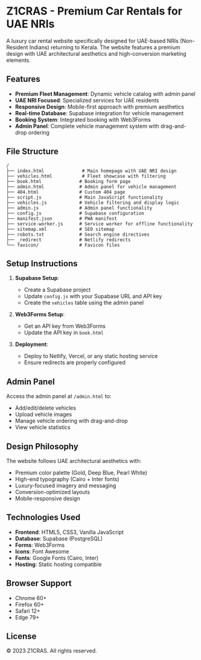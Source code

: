 # Z1CRAS - Premium Car Rentals for UAE NRIs

A luxury car rental website specifically designed for UAE-based NRIs (Non-Resident Indians) returning to Kerala. The website features a premium design with UAE architectural aesthetics and high-conversion marketing elements.

## Features

- **Premium Fleet Management**: Dynamic vehicle catalog with admin panel
- **UAE NRI Focused**: Specialized services for UAE residents
- **Responsive Design**: Mobile-first approach with premium aesthetics
- **Real-time Database**: Supabase integration for vehicle management
- **Booking System**: Integrated booking with Web3Forms
- **Admin Panel**: Complete vehicle management system with drag-and-drop ordering

## File Structure

```
/
├── index.html              # Main homepage with UAE NRI design
├── vehicles.html           # Fleet showcase with filtering
├── book.html              # Booking form page
├── admin.html             # Admin panel for vehicle management
├── 404.html               # Custom 404 page
├── script.js              # Main JavaScript functionality
├── vehicles.js            # Vehicle filtering and display logic
├── admin.js               # Admin panel functionality
├── config.js              # Supabase configuration
├── manifest.json          # PWA manifest
├── service-worker.js      # Service worker for offline functionality
├── sitemap.xml            # SEO sitemap
├── robots.txt             # Search engine directives
├── _redirect              # Netlify redirects
└── favicon/               # Favicon files
```

## Setup Instructions

1. **Supabase Setup**:
   - Create a Supabase project
   - Update `config.js` with your Supabase URL and API key
   - Create the `vehicles` table using the admin panel

2. **Web3Forms Setup**:
   - Get an API key from Web3Forms
   - Update the API key in `book.html`

3. **Deployment**:
   - Deploy to Netlify, Vercel, or any static hosting service
   - Ensure redirects are properly configured

## Admin Panel

Access the admin panel at `/admin.html` to:
- Add/edit/delete vehicles
- Upload vehicle images
- Manage vehicle ordering with drag-and-drop
- View vehicle statistics

## Design Philosophy

The website follows UAE architectural aesthetics with:
- Premium color palette (Gold, Deep Blue, Pearl White)
- High-end typography (Cairo + Inter fonts)
- Luxury-focused imagery and messaging
- Conversion-optimized layouts
- Mobile-responsive design

## Technologies Used

- **Frontend**: HTML5, CSS3, Vanilla JavaScript
- **Database**: Supabase (PostgreSQL)
- **Forms**: Web3Forms
- **Icons**: Font Awesome
- **Fonts**: Google Fonts (Cairo, Inter)
- **Hosting**: Static hosting compatible

## Browser Support

- Chrome 60+
- Firefox 60+
- Safari 12+
- Edge 79+

## License

© 2023 Z1CRAS. All rights reserved.